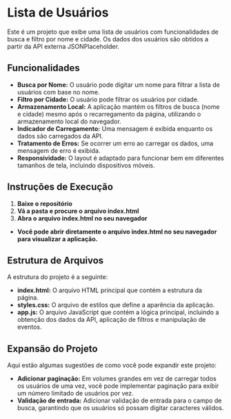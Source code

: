 # Lista de Usuários

Este é um projeto que exibe uma lista de usuários com funcionalidades de busca e filtro por nome e cidade. Os dados dos usuários são obtidos a partir da API externa JSONPlaceholder.

## Funcionalidades

- **Busca por Nome:** O usuário pode digitar um nome para filtrar a lista de usuários com base no nome.
- **Filtro por Cidade:** O usuário pode filtrar os usuários por cidade.
- **Armazenamento Local:** A aplicação mantém os filtros de busca (nome e cidade) mesmo após o recarregamento da página, utilizando o armazenamento local do navegador.
- **Indicador de Carregamento:** Uma mensagem é exibida enquanto os dados são carregados da API.
- **Tratamento de Erros:** Se ocorrer um erro ao carregar os dados, uma mensagem de erro é exibida.
- **Responsividade:** O layout é adaptado para funcionar bem em diferentes tamanhos de tela, incluindo dispositivos móveis.

## Instruções de Execução

1. **Baixe o repositório**
2. **Vá a pasta e procure o arquivo index.html**
3. **Abra o arquivo index.html no seu navegador**

- **Você pode abrir diretamente o arquivo index.html no seu navegador para visualizar a aplicação.**

## Estrutura de Arquivos

A estrutura do projeto é a seguinte:

- **index.html:** O arquivo HTML principal que contém a estrutura da página.
- **styles.css:** O arquivo de estilos que define a aparência da aplicação.
- **app.js:** O arquivo JavaScript que contém a lógica principal, incluindo a obtenção dos dados da API, aplicação de filtros e manipulação de eventos.

## Expansão do Projeto

Aqui estão algumas sugestões de como você pode expandir este projeto:

- **Adicionar paginação:** Em volumes grandes em vez de carregar todos os usuários de uma vez, você pode implementar paginação para exibir um número limitado de usuários por vez.
- **Validação de entrada:** Adicionar validação de entrada para o campo de busca, garantindo que os usuários só possam digitar caracteres válidos.
